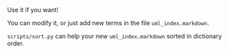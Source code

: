 
Use it if you want!

You can modify it, or just add new terms in the file `uml_index.markdown`.

`scripts/sort.py` can help your new `uml_index.markdown` sorted in dictionary order.
